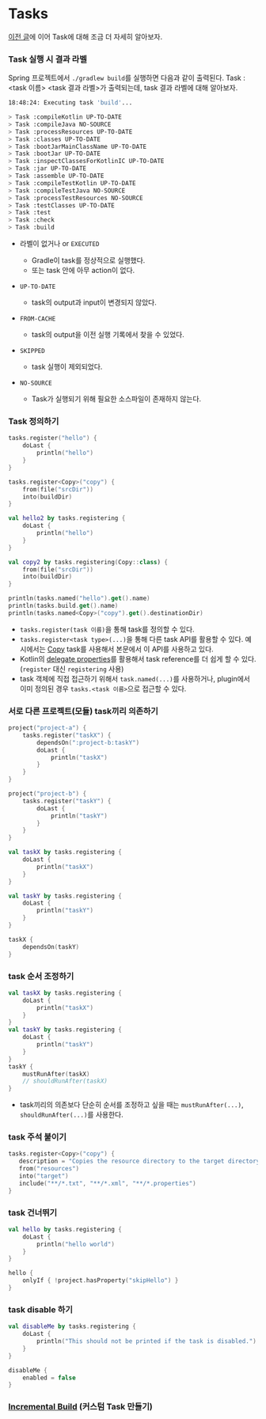 # Tasks

[이전 글](https://woonjangahn.gitbook.io/devlog/kotlin/gradle/build-script)에 이어 Task에 대해 조금 더 자세히 알아보자.

### Task 실행 시 결과 라벨

Spring 프로젝트에서 `./gradlew build`를 실행하면 다음과 같이 출력된다. Task :\<task 이름> \<task 결과 라벨>가 출력되는데, task 결과 라벨에 대해 알아보자.

```bash
18:48:24: Executing task 'build'...

> Task :compileKotlin UP-TO-DATE
> Task :compileJava NO-SOURCE
> Task :processResources UP-TO-DATE
> Task :classes UP-TO-DATE
> Task :bootJarMainClassName UP-TO-DATE
> Task :bootJar UP-TO-DATE
> Task :inspectClassesForKotlinIC UP-TO-DATE
> Task :jar UP-TO-DATE
> Task :assemble UP-TO-DATE
> Task :compileTestKotlin UP-TO-DATE
> Task :compileTestJava NO-SOURCE
> Task :processTestResources NO-SOURCE
> Task :testClasses UP-TO-DATE
> Task :test
> Task :check
> Task :build
```

* 라벨이 없거나 or `EXECUTED`
  * Gradle이 task를 정상적으로 실행했다.
  * 또는 task 안에 아무 action이 없다.
* `UP-TO-DATE`
  * task의 output과 input이 변경되지 않았다.
* `FROM-CACHE`
  * task의 output을 이전 실행 기록에서 찾을 수 있었다.
* `SKIPPED`
  * task 실행이 제외되었다.
*   `NO-SOURCE`

    * Task가 실행되기 위해 필요한 소스파일이 존재하지 않는다.



### Task 정의하기

```kotlin
tasks.register("hello") {
    doLast {
        println("hello")
    }
}

tasks.register<Copy>("copy") {
    from(file("srcDir"))
    into(buildDir)
}

val hello2 by tasks.registering {
    doLast {
        println("hello")
    }
}

val copy2 by tasks.registering(Copy::class) {
    from(file("srcDir"))
    into(buildDir)
}

println(tasks.named("hello").get().name)
println(tasks.build.get().name)
println(tasks.named<Copy>("copy").get().destinationDir)
```

* `tasks.register(task 이름)`을 통해 task를 정의할 수 있다.
* `tasks.register<task type>(...)`을 통해 다른 task API를 활용할 수 있다. 예시에서는 [Copy](https://docs.gradle.org/current/dsl/org.gradle.api.tasks.Copy.html) task를 사용해서 본문에서 이 API를 사용하고 있다.
* Kotlin의 [delegate properties](https://kotlinlang.org/docs/reference/delegated-properties.html)를 활용해서 task reference를 더 쉽게 할 수 있다. (`register` 대신 `registering` 사용)
* task 객체에 직접 접근하기 위해서 `task.named(...)`를 사용하거나, plugin에서 이미 정의된 경우 `tasks.<task 이름>`으로 접근할 수 있다.

### 서로 다른 프로젝트(모듈) task끼리 의존하기

```kotlin
project("project-a") {
    tasks.register("taskX") {
        dependsOn(":project-b:taskY")
        doLast {
            println("taskX")
        }
    }
}

project("project-b") {
    tasks.register("taskY") {
        doLast {
            println("taskY")
        }
    }
}

val taskX by tasks.registering {
    doLast {
        println("taskX")
    }
}

val taskY by tasks.registering {
    doLast {
        println("taskY")
    }
}

taskX {
    dependsOn(taskY)
}
```

### task 순서 조정하기

```kotlin
val taskX by tasks.registering {
    doLast {
        println("taskX")
    }
}
val taskY by tasks.registering {
    doLast {
        println("taskY")
    }
}
taskY {
    mustRunAfter(taskX)
    // shouldRunAfter(taskX)
}
```

* task끼리의 의존보다 단순히 순서를 조정하고 싶을 때는 `mustRunAfter(...)`, `shouldRunAfter(...)`를 사용한다.

### task 주석 붙이기

```kotlin
tasks.register<Copy>("copy") {
   description = "Copies the resource directory to the target directory."
   from("resources")
   into("target")
   include("**/*.txt", "**/*.xml", "**/*.properties")
}
```

### task 건너뛰기

```kotlin
val hello by tasks.registering {
    doLast {
        println("hello world")
    }
}

hello {
    onlyIf { !project.hasProperty("skipHello") }
}
```

### task disable 하기

```kotlin
val disableMe by tasks.registering {
    doLast {
        println("This should not be printed if the task is disabled.")
    }
}

disableMe {
    enabled = false
}
```

### [Incremental Build](https://docs.gradle.org/current/userguide/more\_about\_tasks.html#sec:up\_to\_date\_checks) (커스텀 Task 만들기)
